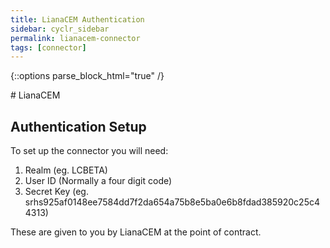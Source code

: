 ```yaml
---
title: LianaCEM Authentication
sidebar: cyclr_sidebar
permalink: lianacem-connector
tags: [connector]
---
```

{::options parse_block_html="true" /}
<section class="card">
# LianaCEM

Authentication Setup
-------------

To set up the connector you will need:

1. Realm (eg. LCBETA)
2. User ID (Normally a four digit code)
3. Secret Key (eg. srhs925af0148ee7584dd7f2da654a75b8e5ba0e6b8fdad385920c25c44313)

These are given to you by LianaCEM at the point of contract.

</section>
